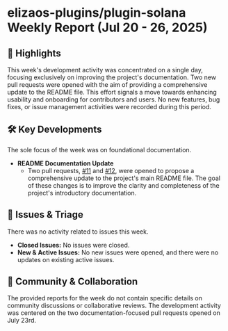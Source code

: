 # elizaos-plugins/plugin-solana Weekly Report (Jul 20 - 26, 2025)

## 🚀 Highlights
This week's development activity was concentrated on a single day, focusing exclusively on improving the project's documentation. Two new pull requests were opened with the aim of providing a comprehensive update to the README file. This effort signals a move towards enhancing usability and onboarding for contributors and users. No new features, bug fixes, or issue management activities were recorded during this period.

## 🛠️ Key Developments
The sole focus of the week was on foundational documentation.

- **README Documentation Update**
  - Two pull requests, [#11](https://github.com/elizaos-plugins/plugin-solana/pull/11) and [#12](https://github.com/elizaos-plugins/plugin-solana/pull/12), were opened to propose a comprehensive update to the project's main README file. The goal of these changes is to improve the clarity and completeness of the project's introductory documentation.

## 🐛 Issues & Triage
There was no activity related to issues this week.

- **Closed Issues:** No issues were closed.
- **New & Active Issues:** No new issues were opened, and there were no updates on existing active issues.

## 💬 Community & Collaboration
The provided reports for the week do not contain specific details on community discussions or collaborative reviews. The development activity was centered on the two documentation-focused pull requests opened on July 23rd.